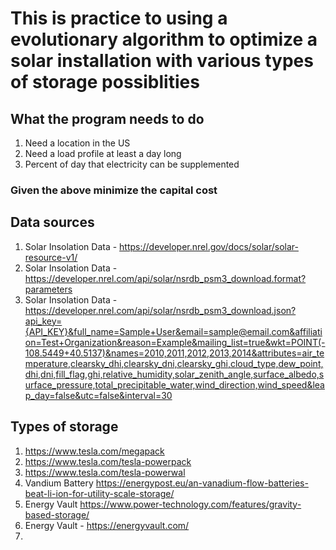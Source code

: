 # This is practice to using a evolutionary algorithm to optimize a solar installation with various types of storage possiblities

## What the program needs to do  
1) Need a location in the US
2) Need a load profile at least a day long
3) Percent of day that electricity can be supplemented

### Given the above minimize the capital cost

## Data sources
1) Solar Insolation Data - https://developer.nrel.gov/docs/solar/solar-resource-v1/
2) Solar Insolation Data  - https://developer.nrel.com/api/solar/nsrdb_psm3_download.format?parameters
3) Solar Insolation Data - https://developer.nrel.com/api/solar/nsrdb_psm3_download.json?api_key={API_KEY}&full_name=Sample+User&email=sample@email.com&affiliation=Test+Organization&reason=Example&mailing_list=true&wkt=POINT(-108.5449+40.5137)&names=2010,2011,2012,2013,2014&attributes=air_temperature,clearsky_dhi,clearsky_dni,clearsky_ghi,cloud_type,dew_point,dhi,dni,fill_flag,ghi,relative_humidity,solar_zenith_angle,surface_albedo,surface_pressure,total_precipitable_water,wind_direction,wind_speed&leap_day=false&utc=false&interval=30

## Types of storage
1) https://www.tesla.com/megapack
2) https://www.tesla.com/tesla-powerpack
3) https://www.tesla.com/tesla-powerwal
4) Vandium Battery https://energypost.eu/an-vanadium-flow-batteries-beat-li-ion-for-utility-scale-storage/
5) Energy Vault  https://www.power-technology.com/features/gravity-based-storage/
6)  Energy Vault - https://energyvault.com/
7)  